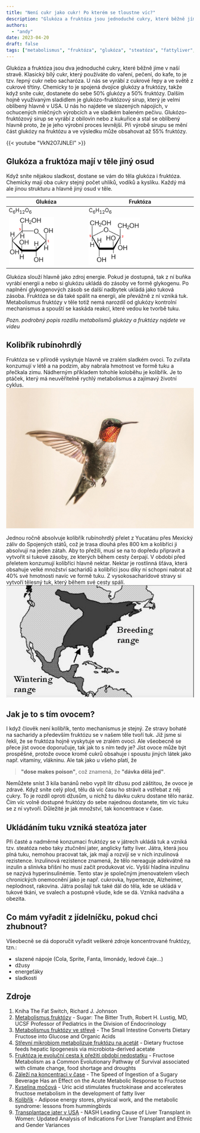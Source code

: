 ```yaml
---
title: "Není cukr jako cukr! Po kterém se tloustne víc?"
description: "Glukóza a fruktóza jsou jednoduché cukry, které běžně jíme. Přestože vypadají podobně, každá z nich má v těle jiný osud. "
authors:
  - "andy"
date: 2023-04-20
draft: false
tags: ["metabolismus", "fruktóza", "glukóza", "steatóza", "fattyliver", "obezita", "NAFLD", "insulinová rezistence"]
---
```


Glukóza a fruktóza jsou dva jednoduché cukry, které běžně jíme v naší stravě. Klasický bílý cukr, který používáte do vaření, pečení, do kafe, to je tzv. řepný cukr nebo sacharóza. U nás se vyrábí z cukrové řepy a ve světě z cukrové třtiny. Chemicky to je spojená dvojice glukózy a fruktózy, takže když sníte cukr, dostanete do sebe 50% glukózy a 50% fruktózy. Dalším hojně využívaným sladidlem je glukózo-fruktózový sirup, který je velmi oblíbený hlavně v USA. U nás ho najdete ve slazených nápojích, v ochucených mléčných výrobcích a ve sladkém baleném pečivu. Glukózo-fruktózový sirup se vyrábí z obilovin nebo z kukuřice a stal se oblíbený hlavně proto, že je jeho výrobní proces levnější. Při výrobě sirupu se mění část glukózy na fruktózu a ve výsledku může obsahovat až 55% fruktózy. 

{{< youtube "VkN2O7JNLEI" >}}

## Glukóza a fruktóza mají v těle jiný osud
Když sníte nějakou sladkost, dostane se vám do těla glukóza i fruktóza. Chemicky mají oba cukry stejný počet uhlíků, vodíků a kyslíku. Každý má ale jinou strukturu a hlavně jiný osud v těle. 



| Glukóza | Fruktóza |
| ------- | -------- |
| C<sub>6</sub>H<sub>12</sub>O<sub>6</sub> | C<sub>6</sub>H<sub>12</sub>O<sub>6</sub>  |
| <img src="g.png" width="60%" height="30%"/> | <img src="f.png" width="50%" height="30%"/> |


Glukóza slouží hlavně jako zdroj energie. Pokud je dostupná, tak z ní buňka vyrábí energii a nebo si glukózu ukládá do zásoby ve formě glykogenu. Po naplnění glykogenových zásob se další nadbytek ukládá jako tuková zásoba. Fruktóza se dá také spálit na energii, ale převážně z ní vzniká tuk. Metabolismus fruktózy v těle totiž nemá narozdíl od glukózy kontrolní mechanismus a spouští se kaskáda reakcí, které vedou ke tvorbě tuku. 

*Pozn. podrobný popis rozdílu metabolismů glukózy a fruktózy najdete ve videu*
 

## Kolibřík rubínohrdlý
Fruktóza se v přírodě vyskytuje hlavně ve zralém sladkém ovoci. To zvířata konzumují v létě a na podzim, aby nabrala hmotnost ve formě tuku a přečkala zimu. Nádherným příkladem tohohle koloběhu je kolibřík. Je to ptáček, který má neuvěřitelně rychlý metabolismus a zajímavý životní cyklus. 
![](hummingbird.jpg)

Jednou ročně absolvuje kolibřík rubínohrdlý přelet z Yucatánu přes Mexický záliv do Spojených států, což je trasa dlouhá přes 800 km a kolibříci ji absolvují na jeden zátah. Aby to přežili, musí se na to dopředu připravit a vytvořit si tukové zásoby, ze kterých během cesty čerpají. V období před přeletem konzumují kolibříci hlavně nektar. Nektar je rostlinná šťáva, která obsahuje velké množství sacharidů a kolibříci jsou díky ní schopni nabrat až 40% své hmotnosti navíc ve formě tuku. Z vysokosacharidové stravy si vytvoří tělesný tuk, který během své cesty spálí. 
![](mapa.png)

## Jak je to s tím ovocem?
I když člověk není kolibřík, tento mechanismus je stejný. Ze stravy bohaté na sacharidy a především fruktózu se v našem těle tvoří tuk. Již jsme si řekli, že se fruktóza hojně vyskytuje ve zralém ovoci. Ale všeobecně se přece jíst ovoce doporučuje, tak jak to s ním tedy je? 
Jíst ovoce může být prospěšné, protože ovoce kromě cukrů obsahuje i spoustu jiných látek jako např. vitamíny, vlákninu. Ale tak jako u všeho platí, že 

> **"dose makes poison"**, což znamená, že **"dávka dělá jed"**. 

Nemůžete sníst 3 kila banánů nebo vypít litr džusu pod záštitou, že ovoce je zdravé. Když sníte celý plod, tělu dá víc času ho strávit a vstřebat z něj  cukry. To je rozdíl oproti džusům, u nichž tu dávku cukru dostane tělo naráz. Čím víc volně dostupné fruktózy do sebe najednou dostanete, tím víc tuku se z ní vytvoří. Důležité je jak množství, tak koncentrace v čase.

## Ukládáním tuku vzniká steatóza jater
Při časté a nadměrné konzumaci fruktózy se v játrech ukládá tuk a vzniká tzv. steatóza nebo taky ztučnění jater, anglicky fatty liver. Játra, která jsou plná tuku, nemohou pracovat tak, jak mají a rozvíjí se v nich inzulinová rezistence. Inzulinová rezistence znamená, že tělo nereaguje adekvátně na inzulin a slinivka břišní ho musí začít produkovat víc. Vyšší hladina inzulinu se nazývá hyperinsulinémie. Tento stav je společným jmenovatelem všech chronických onemocnění jako je např. cukrovka, hypertenze, Alzheimer, neplodnost, rakovina. Játra posílají tuk také dál do těla, kde se ukládá v tukové tkáni, ve svalech a postupně všude, kde se dá. Vzniká nadváha a obezita. 

## Co mám vyřadit z jídelníčku, pokud chci zhubnout?
Všeobecně se dá doporučit vyřadit veškeré zdroje koncentrované fruktózy, tzn.:
- slazené nápoje (Cola, Sprite, Fanta, limonády, ledové čaje...)
- džusy
- energeťáky
- sladkosti


## Zdroje
1. Kniha The Fat Switch, Richard J. Johnson 
1. [Metabolismus fruktózy](https://www.youtube.com/watch?v=dBnniua6-oM) - Sugar: The Bitter Truth, Robert H. Lustig, MD, UCSF Professor of Pediatrics in the Division of Endocrinology
1. [Metabolismus fruktózy ve střevě](https://www.sciencedirect.com/science/article/pii/S1550413117307295) - The Small Intestine Converts Dietary Fructose into Glucose and Organic Acids
1. [Střevní mikrobiom metabolizuje fruktózu na acetát](https://pubmed.ncbi.nlm.nih.gov/32214246/) - Dietary fructose feeds hepatic lipogenesis via microbiota-derived acetate
1. [Fruktóza je evoluční cesta k přežití období nedostatku](https://www.researchgate.net/profile/Miguel-Lanaspa/publication/336624324_Fructose_Metabolism_as_a_Common_Evolutionary_Pathway_of_Survival_associated_with_climate_change_food_shortage_and_droughts/links/5f1907bf299bf1720d5c974c/Fructose-Metabolism-as-a-Common-Evolutionary-Pathway-of-Survival-associated-with-climate-change-food-shortage-and-droughts.pdf?origin=publication_detail) - Fructose Metabolism as a Common Evolutionary Pathway of Survival associated with climate change, food shortage and droughts
1. [Záleží na koncentraci v čase](https://www.mdpi.com/2072-6643/13/6/1916) - The Speed of Ingestion of a Sugary Beverage Has an Effect on the Acute Metabolic Response to Fructose
1. [Kyselina močová](https://pubmed.ncbi.nlm.nih.gov/23112875/) - Uric acid stimulates fructokinase and accelerates fructose metabolism in the development of fatty liver
1. [Kolibřík](https://www.ncbi.nlm.nih.gov/pmc/articles/PMC1325055/) - Adipose energy stores, physical work, and the metabolic syndrome: lessons from hummingbirds
1. [Transplantace jater v USA](https://journals.lww.com/ajg/Abstract/2018/11000/NASH_Leading_Cause_of_Liver_Transplant_in_Women_.20.aspx) - NASH Leading Cause of Liver Transplant in Women: Updated Analysis of Indications For Liver Transplant and Ethnic and Gender Variances


